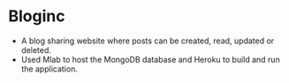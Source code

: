 # Bloginc

* A blog sharing website where posts can be created, read, updated or deleted.
* Used Mlab to host the MongoDB database and Heroku to build and run the application.
